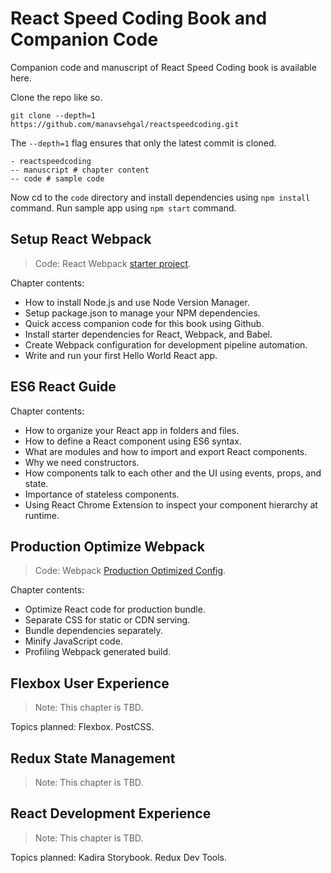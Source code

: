 # React Speed Coding Book and Companion Code

Companion code and manuscript of React Speed Coding book is available here.

Clone the repo like so.

```
git clone --depth=1 https://github.com/manavsehgal/reactspeedcoding.git
```

The ```--depth=1``` flag ensures that only the latest commit is cloned.

```
- reactspeedcoding
-- manuscript # chapter content
-- code # sample code
```

Now cd to the ```code``` directory and install dependencies using ```npm install``` command.
Run sample app using ```npm start``` command.

## Setup React Webpack

> Code: React Webpack [starter project][1].

Chapter contents:

- How to install Node.js and use Node Version Manager.
- Setup package.json to manage your NPM dependencies.
- Quick access companion code for this book using Github.
- Install starter dependencies for React, Webpack, and Babel.
- Create Webpack configuration for development pipeline automation.
- Write and run your first Hello World React app.

## ES6 React Guide

Chapter contents:

- How to organize your React app in folders and files.
- How to define a React component using ES6 syntax.
- What are modules and how to import and export React components.
- Why we need constructors.
- How components talk to each other and the UI using events, props, and state.
- Importance of stateless components.
- Using React Chrome Extension to inspect your component hierarchy at runtime.

## Production Optimize Webpack

> Code: Webpack [Production Optimized Config][2].

Chapter contents:

- Optimize React code for production bundle.
- Separate CSS for static or CDN serving.
- Bundle dependencies separately.
- Minify JavaScript code.
- Profiling Webpack generated build.

## Flexbox User Experience

> Note: This chapter is TBD.

Topics planned: Flexbox. PostCSS.

## Redux State Management

> Note: This chapter is TBD.

## React Development Experience

> Note: This chapter is TBD.

Topics planned: Kadira Storybook. Redux Dev Tools.

[1]: https://github.com/manavsehgal/reactspeedcoding/tree/master/code
[2]: https://github.com/manavsehgal/reactspeedcoding/blob/master/code/webpack.prod.config.js
